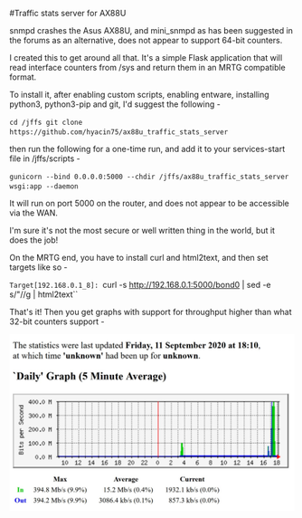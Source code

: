 #Traffic stats server for AX88U

snmpd crashes the Asus AX88U, and mini_snmpd as has been suggested in the forums as an alternative, does not appear to support 64-bit counters.

I created this to get around all that.  It's a simple Flask application that will read interface counters from /sys and return them in an MRTG compatible format.

To install it, after enabling custom scripts, enabling entware, installing python3, python3-pip and git, I'd suggest the following -

`cd /jffs
git clone https://github.com/hyacin75/ax88u_traffic_stats_server`

then run the following for a one-time run, and add it to your services-start file in /jffs/scripts -

`gunicorn --bind 0.0.0.0:5000 --chdir /jffs/ax88u_traffic_stats_server wsgi:app --daemon`


It will run on port 5000 on the router, and does not appear to be accessible via the WAN.

I'm sure it's not the most secure or well written thing in the world, but it does the job!


On the MRTG end, you have to install curl and html2text, and then set targets like so -

`Target[192.168.0.1_8]: `curl -s http://192.168.0.1:5000/bond0 | sed -e s/\"//g | html2text``


That's it!  Then you get graphs with support for throughput higher than what 32-bit counters support -

![Sample Graph](/graph.jpg)
